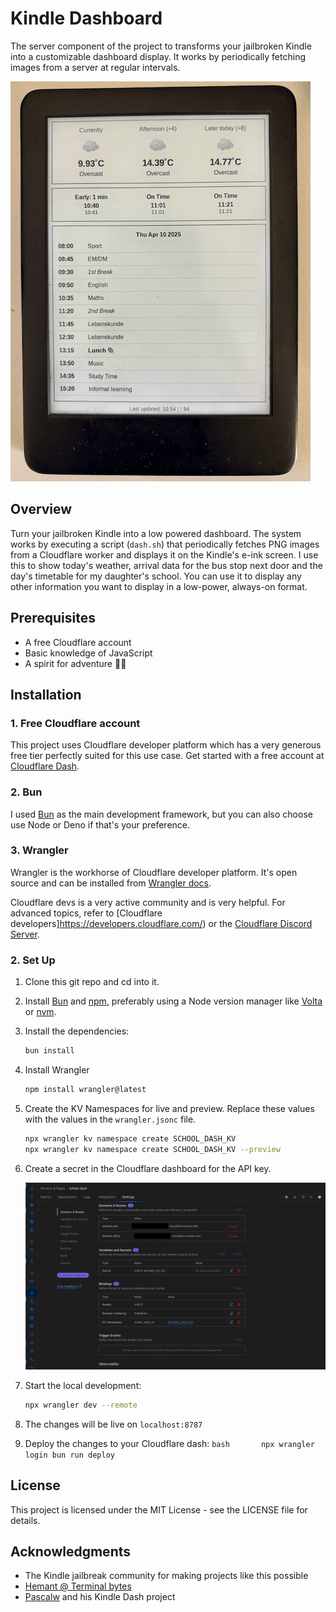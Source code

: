 # Kindle Dashboard

The server component of the project to transforms your jailbroken Kindle into a customizable dashboard display. It works by periodically fetching images from a server at regular intervals.

![Kindle Dashboard Example](dashboard.png)

## Overview

Turn your jailbroken Kindle into a low powered dashboard. The system works by executing a script (`dash.sh`) that periodically fetches PNG images from a Cloudflare worker and displays it on the Kindle's e-ink screen. I use this to show today's weather, arrival data for the bus stop next door and the day's timetable for my daughter's school. You can use it to display any other information you want to display in a low-power, always-on format.

## Prerequisites

- A free Cloudflare account
- Basic knowledge of JavaScript
- A spirit for adventure 🏴‍☠️


## Installation

### 1. Free Cloudflare account

This project uses Cloudflare developer platform which has a very generous free tier perfectly suited for this use case.
Get started with a free account at [Cloudflare Dash](https://dash.cloudflare.com/sign-up?pt=f).

### 2. Bun 
I used [Bun](https://bun.sh/) as the main development framework, but you can also choose use Node or Deno if that's your preference.

### 3. Wrangler 
Wrangler is the workhorse of Cloudflare developer platform. It's open source and can be installed from [Wrangler docs](https://developers.cloudflare.com/workers/wrangler/).


Cloudflare devs is a very active community and is very helpful. For advanced topics, refer to [Cloudflare developers]https://developers.cloudflare.com/) or the [Cloudflare Discord Server](https://discord.com/invite/cloudflaredev).

### 2. Set Up

   1. Clone this git repo and cd into it.

   2. Install [Bun](https://bun.sh/) and [npm](https://docs.npmjs.com/getting-started), preferably using a Node version manager like [Volta](https://volta.sh/) or [nvm](https://github.com/nvm-sh/nvm).

   3. Install the dependencies:
      ```bash
      bun install
      ```

   3. Install Wrangler
      ```bash
      npm install wrangler@latest
      ```

   4. Create the KV Namespaces for live and preview. Replace these values with the values in the `wrangler.jsonc` file.
      ```bash
      npx wrangler kv namespace create SCHOOL_DASH_KV
      npx wrangler kv namespace create SCHOOL_DASH_KV --preview
      ```   

   5. Create a secret in the Cloudflare dashboard for the API key.

      ![Settings Example](cloudflare-settings.png)

   6. Start the local development:
      ```bash
      npx wrangler dev --remote
      ```
   7. The changes will be live on `localhost:8787`

   8.  Deploy the changes to your Cloudflare dash:
      ```bash      
      npx wrangler login
      bun run deploy
      ```
   


## License

This project is licensed under the MIT License - see the LICENSE file for details.

## Acknowledgments

- The Kindle jailbreak community for making projects like this possible
- [Hemant @ Terminal bytes](https://github.com/terminalbytes/kindle-dashboard)
- [Pascalw](https://github.com/pascalw/kindle-dash) and his Kindle Dash project

